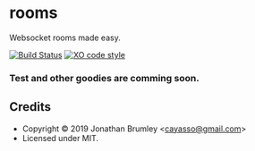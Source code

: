 # rooms

Websocket rooms made easy.

[![Build Status](https://img.shields.io/travis/cayasso/rooms/master.svg)](https://travis-ci.org/cayasso/rooms)
[![XO code style](https://img.shields.io/badge/code_style-XO-5ed9c7.svg)](https://github.com/sindresorhus/xo)

### Test and other goodies are comming soon.

## Credits

- Copyright © 2019 Jonathan Brumley &lt;cayasso@gmail.com&gt;
- Licensed under MIT.
